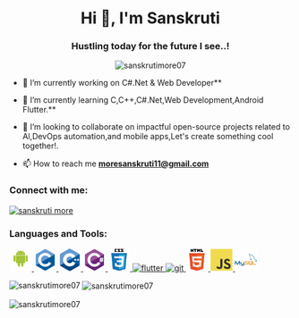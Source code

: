 <h1 align="center">Hi 👋, I'm Sanskruti</h1>
<h3 align="center">Hustling today for the future I see..!</h3>

<p align="center"> <img src="https://komarev.com/ghpvc/?username=sanskrutimore07&label=Profile%20views&color=0e75b6&style=flat" alt="sanskrutimore07" /> </p>



- 🔭 I’m currently working on C#.Net & Web Developer**

- 🌱 I’m currently learning C,C++,C#.Net,Web Development,Android Flutter.**

- 👯 I’m looking to collaborate on impactful open-source projects related to Al,DevOps automation,and mobile apps,Let's create something cool together!.

- 📫 How to reach me **moresanskruti11@gmail.com**

<h3 align="left">Connect with me:</h3>
<p align="left">
<a href="https://linkedin.com/in/sanskruti more" target="blank"><img align="center" src="https://raw.githubusercontent.com/rahuldkjain/github-profile-readme-generator/master/src/images/icons/Social/linked-in-alt.svg" alt="sanskruti more" height="30" width="40" /></a>
</p>

<h3 align="left">Languages and Tools:</h3>
<p align="left"> <a href="https://developer.android.com" target="_blank" rel="noreferrer"> <img src="https://raw.githubusercontent.com/devicons/devicon/master/icons/android/android-original-wordmark.svg" alt="android" width="40" height="40"/> </a> <a href="https://www.cprogramming.com/" target="_blank" rel="noreferrer"> <img src="https://raw.githubusercontent.com/devicons/devicon/master/icons/c/c-original.svg" alt="c" width="40" height="40"/> </a> <a href="https://www.w3schools.com/cpp/" target="_blank" rel="noreferrer"> <img src="https://raw.githubusercontent.com/devicons/devicon/master/icons/cplusplus/cplusplus-original.svg" alt="cplusplus" width="40" height="40"/> </a> <a href="https://www.w3schools.com/cs/" target="_blank" rel="noreferrer"> <img src="https://raw.githubusercontent.com/devicons/devicon/master/icons/csharp/csharp-original.svg" alt="csharp" width="40" height="40"/> </a> <a href="https://www.w3schools.com/css/" target="_blank" rel="noreferrer"> <img src="https://raw.githubusercontent.com/devicons/devicon/master/icons/css3/css3-original-wordmark.svg" alt="css3" width="40" height="40"/> </a> <a href="https://flutter.dev" target="_blank" rel="noreferrer"> <img src="https://www.vectorlogo.zone/logos/flutterio/flutterio-icon.svg" alt="flutter" width="40" height="40"/> </a> <a href="https://git-scm.com/" target="_blank" rel="noreferrer"> <img src="https://www.vectorlogo.zone/logos/git-scm/git-scm-icon.svg" alt="git" width="40" height="40"/> </a> <a href="https://www.w3.org/html/" target="_blank" rel="noreferrer"> <img src="https://raw.githubusercontent.com/devicons/devicon/master/icons/html5/html5-original-wordmark.svg" alt="html5" width="40" height="40"/> </a> <a href="https://developer.mozilla.org/en-US/docs/Web/JavaScript" target="_blank" rel="noreferrer"> <img src="https://raw.githubusercontent.com/devicons/devicon/master/icons/javascript/javascript-original.svg" alt="javascript" width="40" height="40"/> </a> <a href="https://www.mysql.com/" target="_blank" rel="noreferrer"> <img src="https://raw.githubusercontent.com/devicons/devicon/master/icons/mysql/mysql-original-wordmark.svg" alt="mysql" width="40" height="40"/> </a> </p>

<p><img align="left" src="https://github-readme-stats.vercel.app/api/top-langs?username=sanskrutimore07&show_icons=true&locale=en&layout=compact" alt="sanskrutimore07" /></p>

<p>&nbsp;<img align="center" src="https://github-readme-stats.vercel.app/api?username=sanskrutimore07&show_icons=true&locale=en" alt="sanskrutimore07" /></p>

<p><img align="center" src="https://github-readme-streak-stats.herokuapp.com/?user=sanskrutimore07&" alt="sanskrutimore07" /></p>
